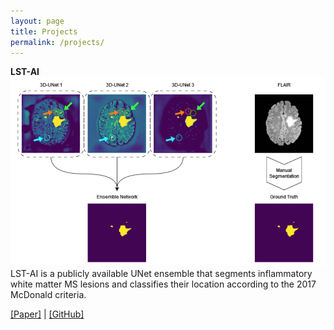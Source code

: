 ```yaml
---
layout: page
title: Projects
permalink: /projects/
---
```


**LST-AI**
![LST-AI](/assets/lst-ai.png)
LST-AI is a publicly available UNet ensemble that segments inflammatory white matter MS lesions and classifies their location according to the 2017 McDonald criteria.

[[Paper]](https://www.medrxiv.org/content/10.1101/2023.11.23.23298966v1) | [[GitHub]](https://github.com/CompImg/LST-AI)
